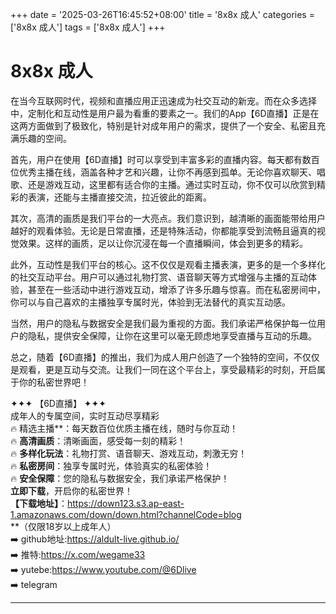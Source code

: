 +++
date = '2025-03-26T16:45:52+08:00'
title = '8x8x 成人'
categories = ['8x8x 成人']
tags = ['8x8x 成人']
+++

# 8x8x 成人

在当今互联网时代，视频和直播应用正迅速成为社交互动的新宠。而在众多选择中，定制化和互动性是用户最为看重的要素之一。我们的App【6D直播】正是在这两方面做到了极致化，特别是针对成年用户的需求，提供了一个安全、私密且充满乐趣的空间。

首先，用户在使用【6D直播】时可以享受到丰富多彩的直播内容。每天都有数百位优秀主播在线，涵盖各种才艺和兴趣，让你不再感到孤单。无论你喜欢聊天、唱歌、还是游戏互动，这里都有适合你的主播。通过实时互动，你不仅可以欣赏到精彩的表演，还能与主播直接交流，拉近彼此的距离。

其次，高清的画质是我们平台的一大亮点。我们意识到，越清晰的画面能带给用户越好的观看体验。无论是日常直播，还是特殊活动，你都能享受到流畅且逼真的视觉效果。这样的画质，足以让你沉浸在每一个直播瞬间，体会到更多的精彩。

此外，互动性是我们平台的核心。这不仅仅是观看主播表演，更多的是一个多样化的社交互动平台。用户可以通过礼物打赏、语音聊天等方式增强与主播的互动体验，甚至在一些活动中进行游戏互动，增添了许多乐趣与惊喜。而在私密房间中，你可以与自己喜欢的主播独享专属时光，体验到无法替代的真实互动感。

当然，用户的隐私与数据安全是我们最为重视的方面。我们承诺严格保护每一位用户的隐私，提供安全保障，让你在这里可以毫无顾虑地享受直播与互动的乐趣。

总之，随着【6D直播】的推出，我们为成人用户创造了一个独特的空间，不仅仅是观看，更是互动与交流。让我们一同在这个平台上，享受最精彩的时刻，开启属于你的私密世界吧！

✦✦✦ 【6D直播】 ✦✦✦  
成年人的专属空间，实时互动尽享精彩  
🔥 精选主播**：每天数百位优质主播在线，随时与你互动！  
🔥 **高清画质**：清晰画面，感受每一刻的精彩！  
🔥 **多样化玩法**：礼物打赏、语音聊天、游戏互动，刺激无穷！  
🔥 **私密房间**：独享专属时光，体验真实的私密体验！  
🔥 **安全保障**：您的隐私与数据安全，我们承诺严格保护！  
**立即下载**，开启你的私密世界！  
**【下载地址】**：https://down123.s3.ap-east-1.amazonaws.com/down/down.html?channelCode=blog  
**（仅限18岁以上成年人）  
➡️ github地址:https://aldult-live.github.io/  
➡️ 推特:https://x.com/wegame33  
➡️ yutebe:https://www.youtube.com/@6Dlive  
➡️ telegram

---

